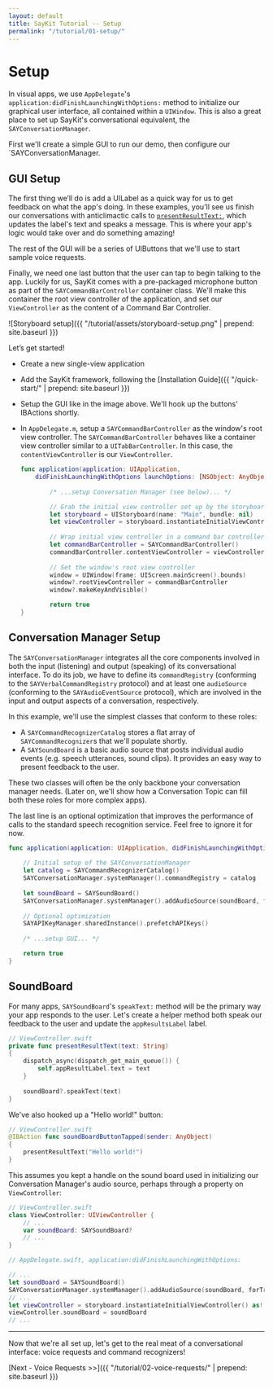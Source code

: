 ```yaml
---
layout: default
title: SayKit Tutorial -- Setup
permalink: "/tutorial/01-setup/"
---
```


# Setup
In visual apps, we use `AppDelegate`'s `application:didFinishLaunchingWithOptions:` method to initialize our graphical user interface, all contained within a `UIWindow`. This is also a great place to set up SayKit's conversational equivalent, the `SAYConversationManager`.

First we'll create a simple GUI to run our demo, then configure our `SAYConversationManager.

## GUI Setup

The first thing we’ll do is add a UILabel as a quick way for us to get feedback on what the app's doing. In these examples, you'll see us finish our conversations with anticlimactic calls to [`presentResultText:`](#soundboard), which updates the label's text and speaks a message. This is where your app's logic would take over and do something amazing!

The rest of the GUI will be a series of UIButtons that we'll use to start sample voice requests.

Finally, we need one last button that the user can tap to begin talking to the app. Luckily for us, SayKit comes with a pre-packaged microphone button as part of the `SAYCommandBarController` container class. We'll make this container the root view controller of the application, and set our `ViewController` as the content of a Command Bar Controller.

![Storyboard setup]({{ "/tutorial/assets/storyboard-setup.png" | prepend: site.baseurl }})

Let’s get started!

- Create a new single-view application
- Add the SayKit framework, following the [Installation Guide]({{ "/quick-start/"  | prepend: site.baseurl }})
- Setup the GUI like in the image above. We'll hook up the buttons' IBActions shortly.
- In `AppDelegate.m`, setup a `SAYCommandBarController` as the window's root view controller. The `SAYCommandBarController` behaves like a container view controller similar to a `UITabBarController`. In this case, the `contentViewController` is our `ViewController`.

    ```swift
    func application(application: UIApplication, 
        didFinishLaunchingWithOptions launchOptions: [NSObject: AnyObject]?) -> Bool {
        
            /* ...setup Conversation Manager (see below)... */

            // Grab the initial view controller set up by the storyboard
            let storyboard = UIStoryboard(name: "Main", bundle: nil)
            let viewController = storyboard.instantiateInitialViewController()
            
            // Wrap initial view controller in a command bar controller
            let commandBarController = SAYCommandBarController()
            commandBarController.contentViewController = viewController
            
            // Set the window's root view controller
            window = UIWindow(frame: UIScreen.mainScreen().bounds)            
            window?.rootViewController = commandBarController
            window?.makeKeyAndVisible()

            return true
    }
    ```

## Conversation Manager Setup

The `SAYConversationManager` integrates all the core components involved in both the input (listening) and output (speaking) of its conversational interface. To do its job, we have to define its `commandRegistry` (conforming to the `SAYVerbalCommandRegistry` protocol) and at least one `audioSource` (conforming to the `SAYAudioEventSource` protocol), which are involved in the input and output aspects of a conversation, respectively.

In this example, we'll use the simplest classes that conform to these roles:

- A `SAYCommandRecognizerCatalog` stores a flat array of `SAYCommandRecognizer`s that we'll populate shortly. 
- A `SAYSoundBoard` is a basic audio source that posts individual audio events (e.g. speech utterances, sound clips). It provides an easy way to present feedback to the user.

These two classes will often be the only backbone your conversation manager needs. (Later on, we'll show how a Conversation Topic can fill both these roles for more complex apps).

The last line is an optional optimization that improves the performance of calls to the standard speech recognition service. Feel free to ignore it for now.

```swift
func application(application: UIApplication, didFinishLaunchingWithOptions launchOptions: [NSObject: AnyObject]?) -> Bool {
    
    // Initial setup of the SAYConversationManager
    let catalog = SAYCommandRecognizerCatalog()
    SAYConversationManager.systemManager().commandRegistry = catalog
    
    let soundBoard = SAYSoundBoard()
    SAYConversationManager.systemManager().addAudioSource(soundBoard, forTrack:SAYAudioTrackMainIdentifier)
    
    // Optional optimization
    SAYAPIKeyManager.sharedInstance().prefetchAPIKeys()
    
    /* ...setup GUI... */

    return true
}
```

## SoundBoard

For many apps, `SAYSoundBoard`'s `speakText:` method will be the primary way your app responds to the user. Let's create a helper method both speak our feedback to the user and update the `appResultsLabel` label.

```swift
// ViewController.swift
private func presentResultText(text: String)
{
    dispatch_async(dispatch_get_main_queue()) {
        self.appResultLabel.text = text
    }
    
    soundBoard?.speakText(text)
}
```

We've also hooked up a "Hello world!" button:

```swift
// ViewController.swift
@IBAction func soundBoardButtonTapped(sender: AnyObject)
{
    presentResultText("Hello world!")
}
```

This assumes you kept a handle on the sound board used in initializing our Conversation Manager's audio source, perhaps through a property on `ViewController`:

```swift
// ViewController.swift
class ViewController: UIViewController {
    // ...
    var soundBoard: SAYSoundBoard?
    // ...
}
```

```swift
// AppDelegate.swift, application:didFinishLaunchingWithOptions:

// ...
let soundBoard = SAYSoundBoard()
SAYConversationManager.systemManager().addAudioSource(soundBoard, forTrack:SAYAudioTrackMainIdentifier)
// ...
let viewController = storyboard.instantiateInitialViewController() as! ViewController
viewController.soundBoard = soundBoard
// ...
```

____


Now that we're all set up, let's get to the real meat of a conversational interface: voice requests and command recognizers!

[Next - Voice Requests >>]({{ "/tutorial/02-voice-requests/" | prepend: site.baseurl }})

